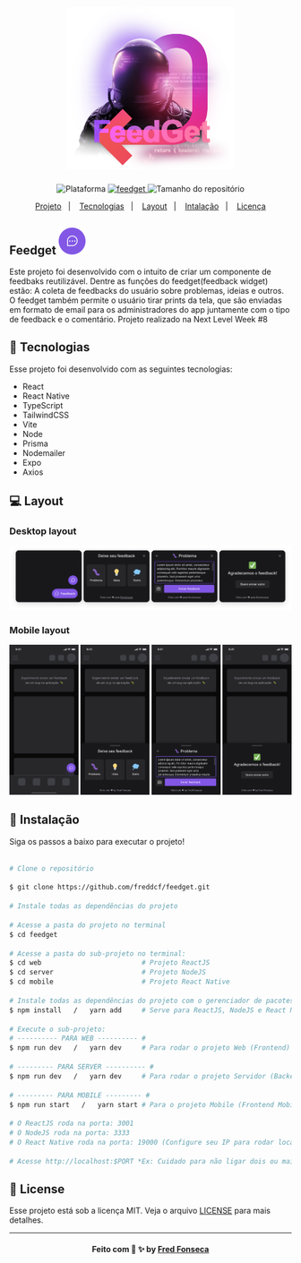 <h1 align="center">
    <br>
    <img src="./.github/logo.png" width="300" alt="Logo feedget">
</h1>

<p align="center">
    <img alt="Plataforma" src="https://img.shields.io/static/v1?label=Plataforma&message=Mobile/PC&labelColor=b737b7&color=b74bb7">
    <a aria-label="Completado" href="https://nextlevelweek.com">
        <img alt="feedget" src="https://img.shields.io/badge/feedget-NLW 8.0-333?logo=data:image/png;base64,iVBORw0KGgoAAAANSUhEUgAAABAAAAAQCAMAAAAoLQ9TAAAALVBMVEVHcExxWsF0XMJzXMJxWcFsUsD///9jRrzY0u6Xh9Gsn9n39fyMecy0qd2bjNJWBT0WAAAABHRSTlMA2Do606wF2QAAAGlJREFUGJVdj1cWwCAIBLEsRU3uf9xobDH8+GZwUYi8i6ucJwrxKE+7D0G9Q4vlYqtmCSjndr4CgCgzlyFgfKfKCVO0LrPKjmiqMxGXkJwNnXskqWG+1oSM+BSwD8f29YLNjvx/OQrn+g99oQSoNmt3PgAAAABJRU5ErkJggg==&labelColor=b737b7&color=b74bb7"></img>
    </a>
    <img alt="Tamanho do repositório" src="https://img.shields.io/github/repo-size/freddcf/feedget?labelColor=e53089&color=e54493">
</p>

<p align="center">
    <a href="#feedget-">Projeto</a>&nbsp;&nbsp;&nbsp;|&nbsp;&nbsp;&nbsp;
    <a href="#-tecnologias">Tecnologias</a>&nbsp;&nbsp;&nbsp;|&nbsp;&nbsp;&nbsp;
    <a href="#-layout">Layout</a>&nbsp;&nbsp;&nbsp;|&nbsp;&nbsp;&nbsp;
    <a href="#-instalação">Intalação</a>&nbsp;&nbsp;&nbsp;|&nbsp;&nbsp;&nbsp;
    <a href="#-license">Licença</a>
</p>

## Feedget <img src="./.github/widget-icon.png" alt="feedget icon"/>
Este projeto foi desenvolvido com o intuito de criar um componente de feedbaks reutilizável. Dentre as funções do feedget(feedback widget) estão: A coleta de feedbacks do usuário sobre problemas, ideias e outros. O feedget também permite o usuário tirar prints da tela, que são enviadas em formato de email para os administradores do app juntamente com o tipo de feedback e o comentário. Projeto realizado na Next Level Week #8

## 🚀 Tecnologias
Esse projeto foi desenvolvido com as seguintes tecnologias:

- React
- React Native
- TypeScript
- TailwindCSS
- Vite
- Node
- Prisma
- Nodemailer
- Expo
- Axios

## 💻 Layout

### Desktop layout
<img src="./.github/desktop-layout.png" alt="imagem desktop layout"/>

### Mobile layout
<img src="./.github/mobile-layout.png" alt="imagem mobile layout"/>

## 💾 Instalação

Siga os passos a baixo para executar o projeto!

```bash

# Clone o repositório

$ git clone https://github.com/freddcf/feedget.git

# Instale todas as dependências do projeto

# Acesse a pasta do projeto no terminal
$ cd feedget

# Acesse a pasta do sub-projeto no terminal:
$ cd web                         # Projeto ReactJS
$ cd server                      # Projeto NodeJS
$ cd mobile                      # Projeto React Native

# Instale todas as dependências do projeto com o gerenciador de pacotes de sua preferência
$ npm install   /   yarn add     # Serve para ReactJS, NodeJS e React Native

# Execute o sub-projeto:
# ---------- PARA WEB ---------- #
$ npm run dev   /   yarn dev     # Para rodar o projeto Web (Frontend)

# --------- PARA SERVER ---------- #
$ npm run dev   /   yarn dev     # Para rodar o projeto Servidor (Backend)

# --------- PARA MOBILE --------- #
$ npm run start   /   yarn start # Para o projeto Mobile (Frontend Mobile)

# O ReactJS roda na porta: 3001
# O NodeJS roda na porta: 3333
# O React Native roda na porta: 19000 (Configure seu IP para rodar localmente com o expo)

# Acesse http://localhost:$PORT *Ex: Cuidado para não ligar dois ou mais projetos na mesma porta, pois o servidor pode não iniciar.

```


## 📝 License

Esse projeto está sob a licença MIT. Veja o arquivo [LICENSE](LICENSE) para mais detalhes.

---
<h4 align="center">
    Feito com 💙 ✨ by <a href="https://github.com/freddcf" target="_blank">Fred Fonseca</a>
</h4>
